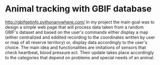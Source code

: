 # Animal tracking with GBIF database
http://gbifgetinfo.pythonanywhere.com/
In my project the main goal was to design a simple web page that will process data taken from a random GBIF's dataset and based on the user's commands either display a map (either centralized and eddited recording to the coordinates written by user or map of all reserve territory) or, display data accordingly to the user's choice. The main idea and functionalities are imitations of sensors that check heartbeat, blood pressure ect. Their update takes place accordingly to the categories that depend on problems and special needs of an animal.
